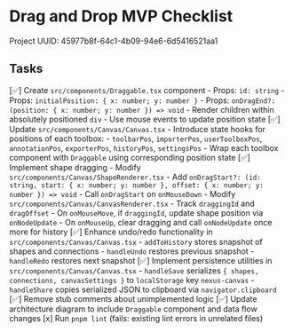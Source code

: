 # Drag and Drop MVP Checklist

Project UUID: 45977b8f-64c1-4b09-94e6-6d5416521aa1

## Tasks

[✅] Create `src/components/Draggable.tsx` component
    - Props: `id: string`
    - Props: `initialPosition: { x: number; y: number }`
    - Props: `onDragEnd?: (position: { x: number; y: number }) => void`
    - Render children within absolutely positioned `div`
    - Use mouse events to update position state
[✅] Update `src/components/Canvas/Canvas.tsx`
    - Introduce state hooks for positions of each toolbox:
        - `toolbarPos`, `importerPos`, `userToolboxPos`, `annotationPos`, `exporterPos`, `historyPos`, `settingsPos`
    - Wrap each toolbox component with `Draggable` using corresponding position state
[✅] Implement shape dragging
    - Modify `src/components/Canvas/ShapeRenderer.tsx`
        - Add `onDragStart?: (id: string, start: { x: number; y: number }, offset: { x: number; y: number }) => void`
        - Call `onDragStart` on `onMouseDown`
    - Modify `src/components/Canvas/CanvasRenderer.tsx`
        - Track `draggingId` and `dragOffset`
        - On `onMouseMove`, if `draggingId`, update shape position via `onNodeUpdate`
        - On `onMouseUp`, clear dragging and call `onNodeUpdate` once more for history
[✅] Enhance undo/redo functionality in `src/components/Canvas/Canvas.tsx`
    - `addToHistory` stores snapshot of shapes and connections
    - `handleUndo` restores previous snapshot
    - `handleRedo` restores next snapshot
[✅] Implement persistence utilities in `src/components/Canvas/Canvas.tsx`
    - `handleSave` serializes `{ shapes, connections, canvasSettings }` to `localStorage` key `nexus-canvas`
    - `handleShare` copies serialized JSON to clipboard via `navigator.clipboard`
[✅] Remove stub comments about unimplemented logic
[✅] Update architecture diagram to include `Draggable` component and data flow changes
[x] Run `pnpm lint` (fails: existing lint errors in unrelated files)
